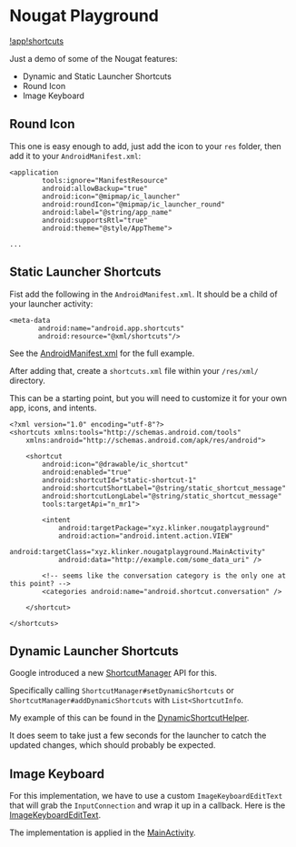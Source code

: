 # Nougat Playground

[!app](artwork/app.png)[!shortcuts](artwork/shortcuts.png)

Just a demo of some of the Nougat features:

- Dynamic and Static Launcher Shortcuts
- Round Icon
- Image Keyboard

## Round Icon

This one is easy enough to add, just add the icon to your `res` folder, then add it to your `AndroidManifest.xml`:

```
<application
        tools:ignore="ManifestResource"
        android:allowBackup="true"
        android:icon="@mipmap/ic_launcher"
        android:roundIcon="@mipmap/ic_launcher_round"
        android:label="@string/app_name"
        android:supportsRtl="true"
        android:theme="@style/AppTheme">

...
```

## Static Launcher Shortcuts

Fist add the following in the `AndroidManifest.xml`. It should be a child of your launcher activity:

```
<meta-data
       android:name="android.app.shortcuts"
       android:resource="@xml/shortcuts"/>
```

See the [AndroidManifest.xml](/app/src/main/AndroidManifest.xml) for the full example.

After adding that, create a `shortcuts.xml` file within your `/res/xml/` directory.

This can be a starting point, but you will need to customize it for your own app, icons, and intents.

```
<?xml version="1.0" encoding="utf-8"?>
<shortcuts xmlns:tools="http://schemas.android.com/tools"
    xmlns:android="http://schemas.android.com/apk/res/android">

    <shortcut
        android:icon="@drawable/ic_shortcut"
        android:enabled="true"
        android:shortcutId="static-shortcut-1"
        android:shortcutShortLabel="@string/static_shortcut_message"
        android:shortcutLongLabel="@string/static_shortcut_message"
        tools:targetApi="n_mr1">

        <intent
            android:targetPackage="xyz.klinker.nougatplayground"
            android:action="android.intent.action.VIEW"
            android:targetClass="xyz.klinker.nougatplayground.MainActivity"
            android:data="http://example.com/some_data_uri" />

        <!-- seems like the conversation category is the only one at this point? -->
        <categories android:name="android.shortcut.conversation" />

    </shortcut>

</shortcuts>
```

## Dynamic Launcher Shortcuts

Google introduced a new [ShortcutManager](https://developer.android.com/reference/android/content/pm/ShortcutManager.html) API for this.

Specifically calling `ShortcutManager#setDynamicShortcuts` or `ShortcutManager#addDynamicShortcuts` with `List<ShortcutInfo`.

My example of this can be found in the [DynamicShortcutHelper](/app/src/main/java/xyz/klinker/nougatplayground/DynamicShortcutHelper.java).

It does seem to take just a few seconds for the launcher to catch the updated changes, which should probably be expected.

## Image Keyboard

For this implementation, we have to use a custom `ImageKeyboardEditText` that will grab the `InputConnection` and wrap it up in a callback. Here is the [ImageKeyboardEditText](/app/src/main/java/xyz/klinker/nougatplayground/ImageKeyboardEditText.java).

The implementation is applied in the [MainActivity](/app/src/main/java/xyz/klinker/nougatplayground/MainActivity.java).
